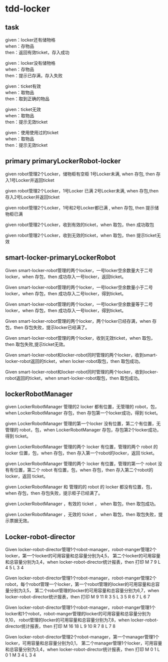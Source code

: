 # tdd-locker
## task

given：locker还有储物格  
when：存物品  
then：返回有效ticket，存入成功  

given：locker没有储物格  
when：存物品  
then：提示已存满，存入失败  

given：ticket有效  
when：取物品  
then：取到正确的物品  

given：ticket无效  
when：取物品  
then：提示无效ticket  

given：使用使用过的ticket  
when：取物品  
then：提示无效ticket  

## primary primaryLockerRobot-locker
given robot管理2个Locker，储物柜有空柜 1号Locker未满, when 存包, then 存入1号Locker并返回ticket

given robot管理2个Locker，1号Locker 已满 2号Locker未满, when 存包,then 存入2号Locker并返回ticket

given robot管理2个Locker，1号和2号Locker都已满 , when 存包, then 提示储物柜已满

given robot管理2个Locker，收到有效的ticket，when 取包，then 成功取包

given robot管理2个Locker，收到无效的ticket，when 取包，then 提示ticket无效

## smart-locker-primaryLockerRobot
Given  smart-locker-robot管理的两个locker，一号locker空余数量大于二号locker，when 存包，then 成功存入一号locker，返回ticket。

Given  smart-locker-robot管理的两个locker，一号locker空余数量小于二号locker，when 存包，then 成功存入二号locker，得到ticket。

Given  smart-locker-robot管理的两个locker，一号locker空余数量等于二号locker，when 存包，then 成功存入一号locker，得到ticket。

Given  smart-locker-robot管理的两个locker，两个locker已经存满，when 存包，then 存包失败，提示locker已经满了。

Given  smart-locker-robot管理的两个locker，收到无效ticket，when 取包，then 取包失败,提示ticket无效。

Given  smart-locker-robot和locker-robot同时管理的两个locker，收到smart-locker-robot返回的ticket，when locker-robot取包，then 取包成功。

Given  smart-locker-robot和locker-robot同时管理的两个locker，收到locker-robot返回的ticket，when smart-locker-robot取包，then 取包成功。

## lockerRobotManager

given LockerRobotManager 管理的2 locker 都有位置，无管理的 robot，包，when LockerRobotManager 存包，then 存包第一个locker成功，得到 ticket。

given LockerRobotManager 管理的第一个locker 没有位置，第二个有位置，无管理的 robot，包，when LockerRobotManager 存包，存包第2个locker成功，得到 ticket。

given LockerRobotManager 管理的两个 locker 有位置，管理的两个 robot 的 locker 位置，包，when 存包，then 存入第一个robot的locker，返回 ticket。

given LockerRobotManager 管理的两个 locker 有位置，管理的第一个 robot 没有有位置，第二个 robot 有位置，包，when 存包，then 存入第二个robot的locker，返回 ticket。

given LockerRobotManager 和 管理的的 robot 的 locker 都没有位置，包， when 存包，then 存包失败，提示柜子已经满了。

given LockerRobotManager ，有效的 ticket ， when 取包，then 取包成功。

given LockerRobotManager ，无效的 ticket ， when 取包，then 取包失败，提示票据无效。



## Locker-robot-director
Given locker-robot-director管理1个robot-manager，robot-manger管理2个locker，第一个locker的可用容量和总容量分别为4,5，
第二个locker的可用容量和总容量分别为3,4，when locker-robot-director统计报表，then 打印
M 7 9
 L 4 5
 L 3 4
 
Given locker-robot-director管理1个robot-manager，robot-manger管理2个robot，每个robot管理一个locker，第一个robot管理的locker的可用容量和总容量分别为3,5，
第二个robot管理的locker的可用容量和总容量分别为6,7，when locker-robot-director统计报表，then 打印
M 9 11
 R 3 5
  L 3 5
 R 6 7
  L 6 7
  
Given locker-robot-director管理1个robot-manager，robot-manger管理1个locker和1个robot，robot-manger管理的locker的可用容量和总容量分别为9,10，
robot管理的locker的可用容量和总容量分别为7,8，when locker-robot-director统计报表，then 打印
M 16 18
 L 9 10
 R 7 8
  L 7 8
  
Given locker-robot-director管理2个robot-manager，第一个manager管理1个locker，可用容量和总容量分别为0,1，
第二个manager管理1个locker，可用容量和总容量分别为3,4，when locker-robot-director统计报表，then 打印
M 0 1
 L 0 1
M 3 4
 L 3 4


